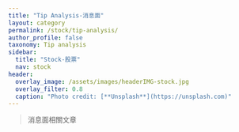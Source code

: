 ```yaml
---
title: "Tip Analysis-消息面"
layout: category
permalink: /stock/tip-analysis/
author_profile: false
taxonomy: Tip analysis
sidebar:
  title: "Stock-股票"
  nav: stock
header:
  overlay_image: /assets/images/headerIMG-stock.jpg
  overlay_filter: 0.8
  caption: "Photo credit: [**Unsplash**](https://unsplash.com)"
---
```


> 消息面相關文章
<!--stackedit_data:
eyJoaXN0b3J5IjpbNTUxNTA3NDgwLDEyNTkxMzg3NSw3MDA3Nz
c1MjRdfQ==
-->